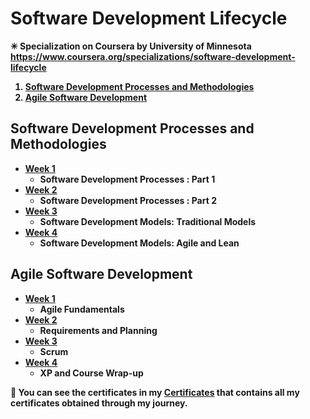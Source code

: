 # Software Development Lifecycle

<strong><p>✳ Specialization on Coursera by University of Minnesota <strong> https://www.coursera.org/specializations/software-development-lifecycle </p>

1. [Software Development Processes and Methodologies](https://github.com/ShafayetB/Coursera/tree/master/Software-Development-Lifecycle/Software%20Development%20Processes%20and%20Methodologies)
2. [Agile Software Development](https://github.com/ShafayetB/Coursera/tree/master/Software-Development-Lifecycle/Agile%20Development)


## Software Development Processes and Methodologies

- [Week 1](https://github.com/ShafayetB/Coursera/tree/master/Software-Development-Lifecycle/Software%20Development%20Processes%20and%20Methodologies/Week%201)
  - Software Development Processes : Part 1
- [Week 2](https://github.com/ShafayetB/Coursera/tree/master/Software-Development-Lifecycle/Software%20Development%20Processes%20and%20Methodologies/Week%202)
  - Software Development Processes : Part 2
- [Week 3](https://github.com/ShafayetB/Coursera/tree/master/Software-Development-Lifecycle/Software%20Development%20Processes%20and%20Methodologies/Week%203)
  - Software Development Models: Traditional Models
- [Week 4](https://github.com/ShafayetB/Coursera/tree/master/Software-Development-Lifecycle/Software%20Development%20Processes%20and%20Methodologies/Week%204)
  - Software Development Models: Agile and Lean
  
 ## Agile Software Development
  
 - [Week 1](https://github.com/ShafayetB/Coursera/tree/master/Software-Development-Lifecycle/Agile%20Development/Week%201)
    - Agile Fundamentals
 - [Week 2](https://github.com/ShafayetB/Coursera/tree/master/Software-Development-Lifecycle/Agile%20Development/Week%202)
    - Requirements and Planning
 - [Week 3](https://github.com/ShafayetB/Coursera/tree/master/Software-Development-Lifecycle/Agile%20Development/Week%203)
    - Scrum
 - [Week 4](https://github.com/ShafayetB/Coursera/tree/master/Software-Development-Lifecycle/Agile%20Development/Week%204)
    - XP and Course Wrap-up
    
 
<strong><p>🔷 You can see the certificates in my <a href="https://github.com/ShafayetB/Certificates">Certificates</a> that contains all my certificates obtained through my journey.</strong></p><br>
